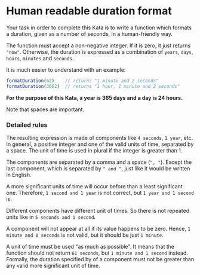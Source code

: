 # Human readable duration format

Your task in order to complete this Kata is to write a function which formats a duration, given as a number of seconds, in a human-friendly way.

The function must accept a non-negative integer. If it is zero, it just returns  `"now"`. Otherwise, the duration is expressed as a combination of  `years`,  `days`,  `hours`,  `minutes`  and  `seconds`.

It is much easier to understand with an example:

```javascript
formatDuration(62)    // returns "1 minute and 2 seconds"
formatDuration(3662)  // returns "1 hour, 1 minute and 2 seconds"
```

**For the purpose of this Kata, a year is 365 days and a day is 24 hours.**

Note that spaces are important.

### Detailed rules

The resulting expression is made of components like  `4 seconds`,  `1 year`, etc. In general, a positive integer and one of the valid units of time, separated by a space. The unit of time is used in plural if the integer is greater than 1.

The components are separated by a comma and a space (`", "`). Except the last component, which is separated by  `" and "`, just like it would be written in English.

A more significant units of time will occur before than a least significant one. Therefore,  `1 second and 1 year`  is not correct, but  `1 year and 1 second`  is.

Different components have different unit of times. So there is not repeated units like in  `5 seconds and 1 second`.

A component will not appear at all if its value happens to be zero. Hence,  `1 minute and 0 seconds`  is not valid, but it should be just  `1 minute`.

A unit of time must be used "as much as possible". It means that the function should not return  `61 seconds`, but  `1 minute and 1 second`  instead. Formally, the duration specified by of a component must not be greater than any valid more significant unit of time.